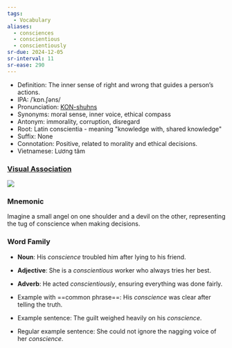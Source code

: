 ```yaml
---
tags:
  - Vocabulary
aliases:
  - consciences
  - conscientious
  - conscientiously
sr-due: 2024-12-05
sr-interval: 11
sr-ease: 290
---
```


- Definition: The inner sense of right and wrong that guides a person’s actions.
- IPA: /ˈkɒn.ʃəns/
- Pronunciation: [KON-shuhns](https://www.google.com/search?q=how+to+pronounce+conscience)
- Synonyms: moral sense, inner voice, ethical compass
- Antonym: immorality, corruption, disregard
- Root: Latin conscientia - meaning "knowledge with, shared knowledge"
- Suffix: None
- Connotation: Positive, related to morality and ethical decisions.
- Vietnamese: Lương tâm

### [Visual Association](https://www.google.com/search?tbm=isch&q=conscience)

![](https://lessonpix.com/drawings/34595/380x380/Conscience.png)
### Mnemonic

Imagine a small angel on one shoulder and a devil on the other, representing the tug of conscience when making decisions.

### Word Family

- **Noun**: His *conscience* troubled him after lying to his friend.
- **Adjective**: She is a *conscientious* worker who always tries her best.
- **Adverb**: He acted *conscientiously*, ensuring everything was done fairly.
  
- Example with ==common phrase==: His *conscience* was clear after telling the truth.
- Example sentence: The guilt weighed heavily on his *conscience*.
- Regular example sentence: She could not ignore the nagging voice of her *conscience*.


